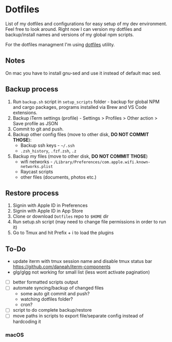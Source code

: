 # Dotfiles

List of my dotfiles and configurations for easy setup of my dev environment. Feel free to look around. Right now I can version my dotfiles and backup/install names and versions of my global npm scripts.

For the dotfiles managment I'm using [dotfiles](https://github.com/jbernard/dotfiles) utility.

## Notes

On mac you have to install gnu-sed and use it instead of default mac sed.

## Backup process

1. Run `backup.sh` script in `setup_scripts` folder - backup for global NPM and cargo packages, programs installed via Brew and VS Code extensions.
2. Backup iTerm settings (profile) - Settings > Profiles > Other action > Save profile as JSON
3. Commit to git and push.
4. Backup other config files (move to other disk, **DO NOT COMMIT THOSE**):
   - Backup ssh keys - `~/.ssh`
   - `.zsh_history`, `.fzf.zsh`, `.z`
5. Backup my files (move to other disk, **DO NOT COMMIT THOSE**)
   - wifi networks - `/Library/Preferences/com.apple.wifi.known-networks.plist`
   - Raycast scripts
   - other files (documents, photos etc.)

## Restore process

1. Signin with Apple ID in Preferences
2. Signin with Apple ID in App Store
3. Clone or download `Dotfiles` repo to `$HOME` dir
4. Run setup.sh script (may need to change file permissions in order to run it)
5. Go to Tmux and hit Prefix + i to load the plugins

## To-Do

- update iterm with tmux session name and disable tmux status bar https://github.com/daneah/iterm-components
- glg/glgg not working for small list (less wont activate pagination)
- [ ] better formatted scripts output
- [ ] automate syncing/backup of changed files
  - some auto git commit and push?
  - watching dotfiles folder?
  - cron?
- [ ] script to do complete backup/restore
- [ ] move paths in scripts to export file/separate config instead of hardcoding it

### macOS

